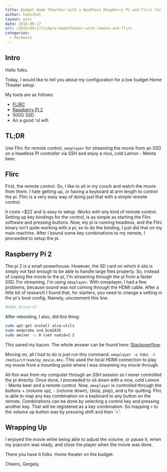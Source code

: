 ```yaml
---
title: Budget Home Theather with a Headless Raspberry Pi and Flirc for Remote Controlling
author: hannibal
layout: post
date: 2016-09-17
url: /2016/09/17/simple-hometheater-with-remote-and-flirc
categories:
  - Hardware
---
```


Intro
------

Hello folks.

Today, I would like to tell you about my configuration for a low budget Home Theater setup.

My tools are as follows:
* [FLIRC](https://flirc.tv/)
* [Raspberry Pi 2](https://www.raspberrypi.org/products/raspberry-pi-2-model-b/)
* 500G SSD
* An a good 'ol wifi

TL;DR
------

Use Flirc for remote control, `omxplayer` for streaming the movie from an SSD on a headless PI controller via SSH and enjoy a nice, cold Lemon - Menta beer.

Flirc
------

First, the remote control. So, I like to sit in my couch and watch the movie from there. I hate getting up, or having a keyboard at arm length to control the pi. Flirc is a very easy way of doing just that with a simple remote control.

It costs ~$22 and is easy to setup. Works with any kind of remote control. Setting up key bindings for the control, is as simple as starting the Flirc software and pressing buttons. Now, my pi is running headless, and the Flirc binary isn't quite working with a pi; so to do the binding, I just did that on my main machine. After I bound some key combinations to my remote, I proceeded to setup the pi.

Raspberry Pi 2
----------------

The pi 2 is a small powerhouse. However, the SD card on which it sits is simply not fast enough to be able to handle large files properly. So, instead of coping the movie to the pi, I'm streaming through the pi from a faster SSD. For streaming, I'm using `omxplayer`. With omxplayer, I had a few problems, because sound was not coming through the HDMI cable. After a little bit of research I found that, for starters, you need to change a setting in the pi's boot config. Namely, uncomment this line:

~~~bash
#hdmi_driver=2
~~~

After rebooting, I also, did this thing:

~~~bash
sudo apt-get install alsa-utils
sudo modprobe snd_bcm2835
sudo amixer -c 0 cset numid=3 2
~~~

This saved my bacon. The whole answer can be found here: [Stackoverflow](http://raspberrypi.stackexchange.com/questions/44/why-is-my-audio-sound-output-not-working).

Moving on, all I had to do is just run this command: `omxplayer -o hdmi -r /media/stream/my_movie.mkv`. This used the local HDMI connection to play my movie from a mounting point where I was streaming my movie through.

All this was from my computer through an SSH session so I never controlled the pi directly. Once done, I proceeded to sit down with a nice, cold Lemon - Menta beer and a remote control. Now, `omxplayer` is controlled through the buttons + (volume up), - (volume down), <SPACE> (stop, play), and q for quitting. Flirc is able to map any key combination on a keyboard to any button on the remote. Combinations can be done by selecting a control key and pressing another key. That will be registered as a key combination. So mapping `+` to the volume up button was by pressing shift and then '='.

Wrapping Up
------------

I enjoyed the movie while being able to adjust the volume, or pause it, when my popcorn was ready, and close the player when the movie was done.

There you have it folks. Home theater on the budget.

Cheers,
Gergely.
